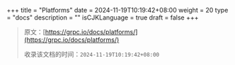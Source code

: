 +++
title = "Platforms"
date = 2024-11-19T10:19:42+08:00
weight = 20
type = "docs"
description = ""
isCJKLanguage = true
draft = false
+++

> 原文：[https://grpc.io/docs/platforms/](https://grpc.io/docs/platforms/)
>
> 收录该文档的时间：`2024-11-19T10:19:42+08:00`

